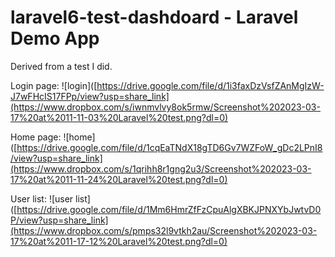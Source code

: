 # laravel6-test-dashdoard - Laravel Demo App
Derived from a test I did.

Login page:
![login]([https://drive.google.com/file/d/1i3faxDzVsfZAnMgIzW-J7wFHcIS17FPp/view?usp=share_link](https://www.dropbox.com/s/iwnmvlvy8ok5rmw/Screenshot%202023-03-17%20at%2011-11-03%20Laravel%20test.png?dl=0)

Home page:
![home]([https://drive.google.com/file/d/1cqEaTNdX18gTD6Gv7WZFoW_gDc2LPnI8/view?usp=share_link](https://www.dropbox.com/s/1qrihh8r1gng2u3/Screenshot%202023-03-17%20at%2011-11-24%20Laravel%20test.png?dl=0)

User list:
![user list]([https://drive.google.com/file/d/1Mm6HmrZfFzCpuAlgXBKJPNXYbJwtvD0P/view?usp=share_link](https://www.dropbox.com/s/pmps32l9vtkh2au/Screenshot%202023-03-17%20at%2011-17-12%20Laravel%20test.png?dl=0)

